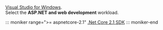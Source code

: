 [Visual Studio for Windows](https://www.microsoft.com/net/download/windows).  
Select the **ASP.NET and web development** workload.

<!-- Get the exact link -->
::: moniker range=">= aspnetcore-2.1"
[.Net Core 2.1 SDK](https://www.microsoft.com/net/download/all)
::: moniker-end
